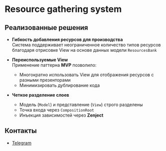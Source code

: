 # Resource gathering system
## Реализованные решения
- **Гибкость добавления ресурсов для производства**  
  Система поддерживает неограниченное количество типов ресурсов благодаря отрисовке View на основе данных модели `ResourcesBank`

- **Переиспользуемые View**  
  Применение паттерна **MVP** позволило:
  - Многократно использовать View для отображения ресурсов с разными презенторами
  - Минимизировать дублирование кода

- **Четкое разделение слоев**  
  - Модель (`Model`) и представление (`View`) строго разделены
  - Точка входа через `CompositionRoot`
  - Инъекция зависимостей через **Zenject**

## Контакты
- [Telegram](https://t.me/Virvon)
